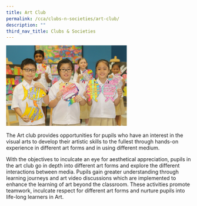 ```yaml
---
title: Art Club
permalink: /cca/clubs-n-societies/art-club/
description: ""
third_nav_title: Clubs & Societies
---
```

<img style="width: 65%;" src="/images/art.jpg" />
<p>The Art club provides opportunities for pupils who have an interest in the visual arts to develop their artistic skills to the fullest through hands-on experience in different art forms and in using different medium.</p>
<p>With the objectives to inculcate an eye for aesthetical appreciation, pupils in the art club go in depth into different art forms and explore the different interactions between media. Pupils gain greater understanding through learning journeys and art video discussions which are implemented to enhance the learning of art beyond the classroom. These activities promote teamwork, inculcate respect for different art forms and nurture pupils into life-long learners in Art.</p>